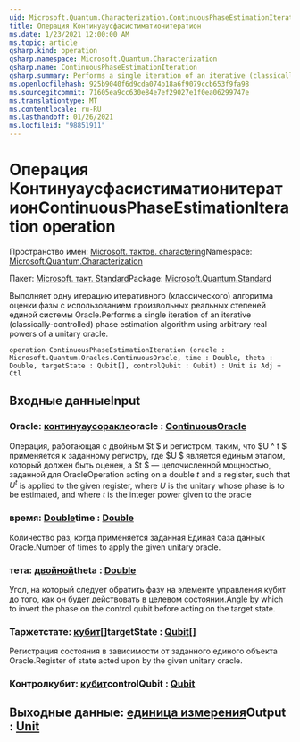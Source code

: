 ```yaml
---
uid: Microsoft.Quantum.Characterization.ContinuousPhaseEstimationIteration
title: Операция Континуаусфасистиматионитератион
ms.date: 1/23/2021 12:00:00 AM
ms.topic: article
qsharp.kind: operation
qsharp.namespace: Microsoft.Quantum.Characterization
qsharp.name: ContinuousPhaseEstimationIteration
qsharp.summary: Performs a single iteration of an iterative (classically-controlled) phase estimation algorithm using arbitrary real powers of a unitary oracle.
ms.openlocfilehash: 925b9040f6d9cda074b18a6f9079ccb653f9fa98
ms.sourcegitcommit: 71605ea9cc630e84e7ef29027e1f0ea06299747e
ms.translationtype: MT
ms.contentlocale: ru-RU
ms.lasthandoff: 01/26/2021
ms.locfileid: "98851911"
---
```

# <a name="continuousphaseestimationiteration-operation"></a><span data-ttu-id="ba958-102">Операция Континуаусфасистиматионитератион</span><span class="sxs-lookup"><span data-stu-id="ba958-102">ContinuousPhaseEstimationIteration operation</span></span>

<span data-ttu-id="ba958-103">Пространство имен: [Microsoft. тактов. charactering](xref:Microsoft.Quantum.Characterization)</span><span class="sxs-lookup"><span data-stu-id="ba958-103">Namespace: [Microsoft.Quantum.Characterization](xref:Microsoft.Quantum.Characterization)</span></span>

<span data-ttu-id="ba958-104">Пакет: [Microsoft. такт. Standard](https://nuget.org/packages/Microsoft.Quantum.Standard)</span><span class="sxs-lookup"><span data-stu-id="ba958-104">Package: [Microsoft.Quantum.Standard](https://nuget.org/packages/Microsoft.Quantum.Standard)</span></span>


<span data-ttu-id="ba958-105">Выполняет одну итерацию итеративного (классического) алгоритма оценки фазы с использованием произвольных реальных степеней единой системы Oracle.</span><span class="sxs-lookup"><span data-stu-id="ba958-105">Performs a single iteration of an iterative (classically-controlled) phase estimation algorithm using arbitrary real powers of a unitary oracle.</span></span>

```qsharp
operation ContinuousPhaseEstimationIteration (oracle : Microsoft.Quantum.Oracles.ContinuousOracle, time : Double, theta : Double, targetState : Qubit[], controlQubit : Qubit) : Unit is Adj + Ctl
```


## <a name="input"></a><span data-ttu-id="ba958-106">Входные данные</span><span class="sxs-lookup"><span data-stu-id="ba958-106">Input</span></span>

### <a name="oracle--continuousoracle"></a><span data-ttu-id="ba958-107">Oracle: [континуаусоракле](xref:Microsoft.Quantum.Oracles.ContinuousOracle)</span><span class="sxs-lookup"><span data-stu-id="ba958-107">oracle : [ContinuousOracle](xref:Microsoft.Quantum.Oracles.ContinuousOracle)</span></span>

<span data-ttu-id="ba958-108">Операция, работающая с двойным $t $ и регистром, таким, что $U ^ t $ применяется к заданному регистру, где $U $ является единым этапом, который должен быть оценен, а $t $ — целочисленной мощностью, заданной для Oracle</span><span class="sxs-lookup"><span data-stu-id="ba958-108">Operation acting on a double $t$ and a register, such that $U^t$ is applied to the given register, where $U$ is the unitary whose phase is to be estimated, and where $t$ is the integer power given to the oracle</span></span>


### <a name="time--double"></a><span data-ttu-id="ba958-109">время: [Double](xref:microsoft.quantum.lang-ref.double)</span><span class="sxs-lookup"><span data-stu-id="ba958-109">time : [Double](xref:microsoft.quantum.lang-ref.double)</span></span>

<span data-ttu-id="ba958-110">Количество раз, когда применяется заданная Единая база данных Oracle.</span><span class="sxs-lookup"><span data-stu-id="ba958-110">Number of times to apply the given unitary oracle.</span></span>


### <a name="theta--double"></a><span data-ttu-id="ba958-111">тета: [двойной](xref:microsoft.quantum.lang-ref.double)</span><span class="sxs-lookup"><span data-stu-id="ba958-111">theta : [Double](xref:microsoft.quantum.lang-ref.double)</span></span>

<span data-ttu-id="ba958-112">Угол, на который следует обратить фазу на элементе управления кубит до того, как он будет действовать в целевом состоянии.</span><span class="sxs-lookup"><span data-stu-id="ba958-112">Angle by which to invert the phase on the control qubit before acting on the target state.</span></span>


### <a name="targetstate--qubit"></a><span data-ttu-id="ba958-113">Таржетстате: [кубит](xref:microsoft.quantum.lang-ref.qubit)[]</span><span class="sxs-lookup"><span data-stu-id="ba958-113">targetState : [Qubit](xref:microsoft.quantum.lang-ref.qubit)[]</span></span>

<span data-ttu-id="ba958-114">Регистрация состояния в зависимости от заданного единого объекта Oracle.</span><span class="sxs-lookup"><span data-stu-id="ba958-114">Register of state acted upon by the given unitary oracle.</span></span>


### <a name="controlqubit--qubit"></a><span data-ttu-id="ba958-115">Контролкубит: [кубит](xref:microsoft.quantum.lang-ref.qubit)</span><span class="sxs-lookup"><span data-stu-id="ba958-115">controlQubit : [Qubit](xref:microsoft.quantum.lang-ref.qubit)</span></span>





## <a name="output--unit"></a><span data-ttu-id="ba958-116">Выходные данные: [единица измерения](xref:microsoft.quantum.lang-ref.unit)</span><span class="sxs-lookup"><span data-stu-id="ba958-116">Output : [Unit](xref:microsoft.quantum.lang-ref.unit)</span></span>

